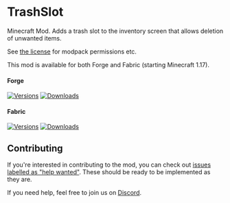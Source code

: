 # TrashSlot

Minecraft Mod. Adds a trash slot to the inventory screen that allows deletion of unwanted items.

See [the license](https://github.com/ModdingForBlockheads/TrashSlot/blob/1.17.x/LICENSE) for modpack permissions etc.

This mod is available for both Forge and Fabric (starting Minecraft 1.17).

#### Forge

[![Versions](http://cf.way2muchnoise.eu/versions/235577_latest.svg)](https://minecraft.curseforge.com/projects/trashslot) [![Downloads](http://cf.way2muchnoise.eu/full_235577_downloads.svg)](https://minecraft.curseforge.com/projects/trashslot)

#### Fabric

[![Versions](http://cf.way2muchnoise.eu/versions/547689_latest.svg)](https://www.curseforge.com/minecraft/mc-mods/trashslot-fabric-edition) [![Downloads](http://cf.way2muchnoise.eu/full_547689_downloads.svg)](https://www.curseforge.com/minecraft/mc-mods/trashslot-fabric-edition)

## Contributing

If you're interested in contributing to the mod, you can check out [issues labelled as "help wanted"](https://github.com/ModdingForBlockheads/TrashSlot/issues?q=is%3Aopen+is%3Aissue+label%3A%22help+wanted%22). These should be ready to be implemented as they are.

If you need help, feel free to join us on [Discord](https://discord.gg/scGAfXC).

